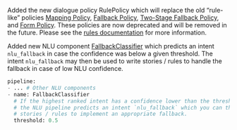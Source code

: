 Added the new dialogue policy RulePolicy which will replace the old “rule-like”
policies [Mapping Policy](./core/policies#mapping-policy),
[Fallback Policy](./core/policies#fallback-policy),
[Two-Stage Fallback Policy](./core/policies#two-stage-fallback-policy), and
[Form Policy](./core/policies#form-policy). These policies are now
deprecated and will be removed in the future. Please see the 
[rules documentation](./core/rules.mdx) for more information.

Added new NLU component [FallbackClassifier](./nlu/components.mdx#fallback-classifier) 
which predicts an intent `nlu_fallback` in case the confidence was below a given 
threshold. The intent `nlu_fallback` may
then be used to write stories / rules to handle the fallback in case of low NLU
confidence.

```python
pipeline:
- ... # Other NLU components
- name: FallbackClassifier
  # If the highest ranked intent has a confidence lower than the threshold then
  # the NLU pipeline predicts an intent `nlu_fallback` which you can then be used in
  # stories / rules to implement an appropriate fallback.
  threshold: 0.5
```
